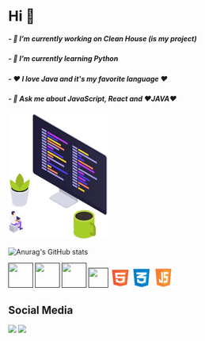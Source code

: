 



 
 <p align="center">
<div width="45%">
 <h1> Hi 👋 </h1>
<h5>- 🔭 I’m currently working on Clean House (is my project)</h5>  
<h5>- 🌱 I’m currently learning Python</h5>                        
<h5>- ❤️ I love Java and it's my favorite language ❤️</h5>         
<h5>- 💬 Ask me about JavaScript, React and ❤️JAVA❤️</h5>          
<div width="45%"> 
 
<img src="Coding_PNG.png" width="200"/>
</p> 

![Anurag's GitHub stats](https://github-readme-stats.vercel.app/api?username=anuraghazra&show_icons=true&theme=dracula)
 
 [<img src="https://cdn.iconscout.com/icon/free/png-512/java-43-569305.png" width=50 height=50/>]() [<img src = "https://upload.wikimedia.org/wikipedia/commons/thumb/a/a7/React-icon.svg/1200px-React-icon.svg.png" width=50 height=50>]() [<img src = "https://download.logo.wine/logo/PostgreSQL/PostgreSQL-Logo.wine.png" width=50 height=50>]() [<img src = "https://download.logo.wine/logo/MySQL/MySQL-Logo.wine.png" width=40 height=40>]() [<img src = "html.png" width=40 height=40>]() [<img src = "css.png" width=40 height=40>]() [<img src = "js.png" width=40 height=40>]()
 
Social Media      
-------------------------------------------------------------------------------------------------------      
[<img src="https://img.shields.io/badge/linkedin-%230077B5.svg?&style=for-the-badge&logo=linkedin&logoColor=white" />](https://www.linkedin.com/in/rian-m-9535b9116/) [<img src = "https://img.shields.io/badge/instagram-%23E4405F.svg?&style=for-the-badge&logo=instagram&logoColor=white">](https://www.instagram.com/rian_mendes5/)      

